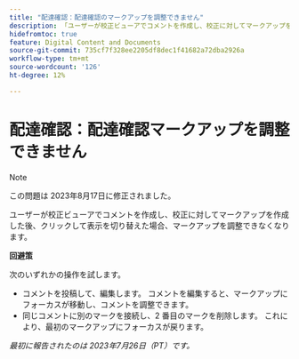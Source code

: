 ```yaml
---
title: "配達確認：配達確認のマークアップを調整できません"
description: 「ユーザーが校正ビューアでコメントを作成し、校正に対してマークアップを作成した後、クリックして表示を切り替えると、マークアップを調整できなくなります。 」
hidefromtoc: true
feature: Digital Content and Documents
source-git-commit: 735cf7f328ee2205df8dec1f41682a72dba2926a
workflow-type: tm+mt
source-wordcount: '126'
ht-degree: 12%

---
```



# 配達確認：配達確認マークアップを調整できません

<!--WF and WFP TOCs-->

>[!NOTE]
>
>この問題は 2023年8月17日に修正されました。

ユーザーが校正ビューアでコメントを作成し、校正に対してマークアップを作成した後、クリックして表示を切り替えた場合、マークアップを調整できなくなります。

**回避策**

次のいずれかの操作を試します。

* コメントを投稿して、編集します。 コメントを編集すると、マークアップにフォーカスが移動し、コメントを調整できます。
* 同じコメントに別のマークを接続し、2 番目のマークを削除します。 これにより、最初のマークアップにフォーカスが戻ります。

_最初に報告されたのは 2023年7月26日（PT）です。_

